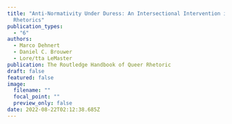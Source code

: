 ```yaml
---
title: "Anti-Normativity Under Duress: An Intersectional Intervention in Queer
  Rhetorics"
publication_types:
  - "6"
authors:
  - Marco Dehnert
  - Daniel C. Brouwer
  - Lore/tta LeMaster
publication: The Routledge Handbook of Queer Rhetoric
draft: false
featured: false
image:
  filename: ""
  focal_point: ""
  preview_only: false
date: 2022-08-22T02:12:38.685Z
---
```

